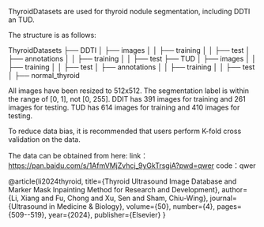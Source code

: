 ThyroidDatasets  are used for thyroid nodule segmentation, including DDTI an TUD. 

The structure is as follows:

ThyroidDatasets
├── DDTI
│   ├── images
│   │   ├── training
│   │   ├── test
│   ├── annotations
│   │   ├── training
│   │   ├── test
├── TUD
│   ├── images
│   │   ├── training
│   │   ├── test
│   ├── annotations
│   │   ├── training
│   │   ├── test
│   ├── normal_thyroid

All images have been resized to 512x512. The segmentation label is within the range of [0, 1], not [0, 255].
DDIT has 391 images for training and 261 images for testing. TUD has 614 images for training and 410 images for testing.

To reduce data bias, it is recommended that users perform K-fold cross validation on the data.

The data can be obtained from here: 
link：https://pan.baidu.com/s/1AfmVMjZvhcj_9yGkTrsgiA?pwd=qwer 
code：qwer


@article{li2024thyroid,
  title={Thyroid Ultrasound Image Database and Marker Mask Inpainting Method for Research and Development},
  author={Li, Xiang and Fu, Chong and Xu, Sen and Sham, Chiu-Wing},
  journal={Ultrasound in Medicine \& Biology},
  volume={50},
  number={4},
  pages={509--519},
  year={2024},
  publisher={Elsevier}
}
